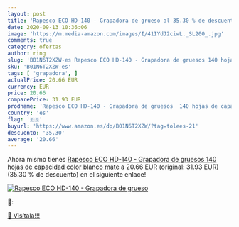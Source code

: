 ```yaml
---
layout: post
title: 'Rapesco ECO HD-140 - Grapadora de grueso al 35.30 % de descuento'
date: 2020-09-13 10:36:06
image: 'https://m.media-amazon.com/images/I/41IYdJ2ciwL._SL200_.jpg'
comments: true
category: ofertas
author: ring
slug: 'B01N6T2XZW-es Rapesco ECO HD-140 - Grapadora de gruesos 140 hojas de...'
sku: 'B01N6T2XZW-es'
tags: [ 'grapadora', ]
actualPrice: 20.66 EUR
currency: EUR
price: 20.66
comparePrice: 31.93 EUR
prodname: 'Rapesco ECO HD-140 - Grapadora de gruesos  140 hojas de capacidad  color blanco mate'
country: 'es'
flag: '🇪🇸'
buyurl: 'https://www.amazon.es/dp/B01N6T2XZW/?tag=tolees-21'
descuento: '35.30'
average: '20.66'
---
```


Ahora mismo tienes [Rapesco ECO HD-140 - Grapadora de gruesos  140 hojas de capacidad  color blanco mate](https://www.amazon.es/dp/B01N6T2XZW/?tag=tolees-21) a 20.66 EUR (original: 31.93 EUR) (35.30 %  de descuento) en el siguiente enlace!

[![Rapesco ECO HD-140 - Grapadora de grueso](https://m.media-amazon.com/images/I/41IYdJ2ciwL._SL200_.jpg)](https://www.amazon.es/dp/B01N6T2XZW/?tag=tolees-21)

🔎:


[🛒 Visítala!!!](https://www.amazon.es/dp/B01N6T2XZW/?tag=tolees-21)
